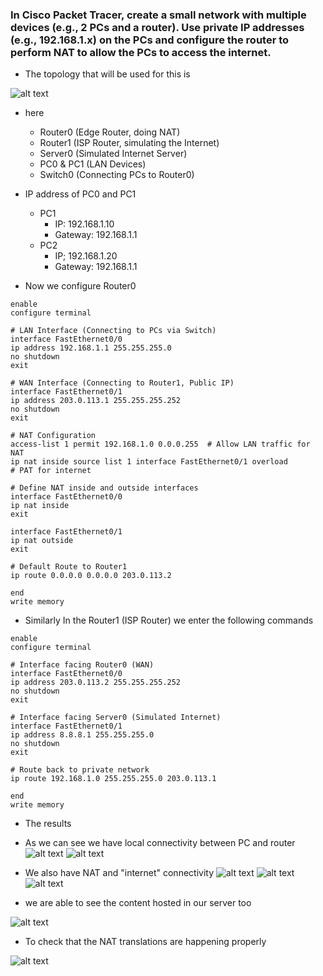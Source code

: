 ### In Cisco Packet Tracer, create a small network with multiple devices (e.g., 2 PCs and a router). Use private IP addresses (e.g., 192.168.1.x) on the PCs and configure the router to perform NAT to allow the PCs to access the internet.



- The topology that will be used for this is 

![alt text](images/7_1.png)

- here 
    - Router0 (Edge Router, doing NAT)
    - Router1 (ISP Router, simulating the Internet)
    - Server0 (Simulated Internet Server)
    - PC0 & PC1 (LAN Devices)
    - Switch0 (Connecting PCs to Router0)



- IP address of PC0 and PC1
    - PC1
        - IP: 192.168.1.10
        - Gateway: 192.168.1.1
    - PC2
        - IP; 192.168.1.20
        - Gateway: 192.168.1.1


- Now we configure Router0

```
enable
configure terminal

# LAN Interface (Connecting to PCs via Switch)
interface FastEthernet0/0
ip address 192.168.1.1 255.255.255.0
no shutdown
exit

# WAN Interface (Connecting to Router1, Public IP)
interface FastEthernet0/1
ip address 203.0.113.1 255.255.255.252
no shutdown
exit

# NAT Configuration
access-list 1 permit 192.168.1.0 0.0.0.255  # Allow LAN traffic for NAT
ip nat inside source list 1 interface FastEthernet0/1 overload  
# PAT for internet

# Define NAT inside and outside interfaces
interface FastEthernet0/0
ip nat inside
exit

interface FastEthernet0/1
ip nat outside
exit

# Default Route to Router1
ip route 0.0.0.0 0.0.0.0 203.0.113.2

end
write memory
```

- Similarly In the Router1 (ISP Router) we enter the following commands

```
enable
configure terminal

# Interface facing Router0 (WAN)
interface FastEthernet0/0
ip address 203.0.113.2 255.255.255.252
no shutdown
exit

# Interface facing Server0 (Simulated Internet)
interface FastEthernet0/1
ip address 8.8.8.1 255.255.255.0
no shutdown
exit

# Route back to private network
ip route 192.168.1.0 255.255.255.0 203.0.113.1

end
write memory
```


- The results 

- As we can see we have local connectivity between PC and router
![alt text](images/7_2.png)
![alt text](images/7_3.png)

- We also have NAT and "internet" connectivity
![alt text](images/7_4.png)
![alt text](images/7_5.png)
![alt text](images/7_6.png)

- we are able to see the content hosted in our server too 

![alt text](images/7_7.png)
- To check that the NAT translations are happening properly

![alt text](images/7_8.png)